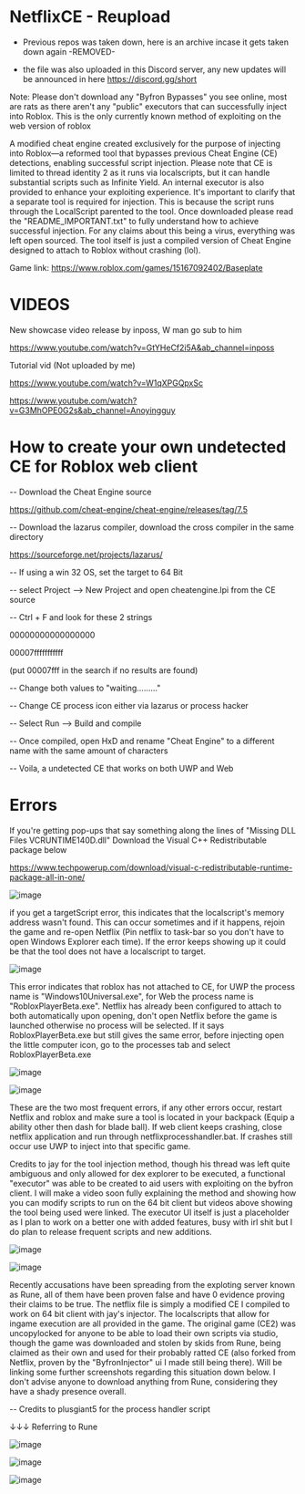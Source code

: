# NetflixCE - Reupload

- Previous repos was taken down, here is an archive incase it gets taken down again
  -REMOVED-


- the file was also uploaded in this Discord server, any new updates will be announced in here
 https://discord.gg/short 

Note: Please don't download any "Byfron Bypasses" you see online, most are rats as there aren't any "public" executors that can successfully inject into Roblox. This is the only currently known method of exploiting on the web version of roblox

A modified cheat engine created exclusively for the purpose of injecting into Roblox—a reformed tool that bypasses previous Cheat Engine (CE) detections, enabling successful script injection. Please note that CE is limited to thread identity 2 as it runs via localscripts, but it can handle substantial scripts such as Infinite Yield. An internal executor is also provided to enhance your exploiting experience. It's important to clarify that a separate tool is required for injection. This is because the script runs through the LocalScript parented to the tool. Once downloaded please read the "README_IMPORTANT.txt" to fully understand how to achieve successful injection. For any claims about this being a virus, everything was left open sourced. The tool itself is just a compiled version of Cheat Engine designed to attach to Roblox without crashing (lol).

Game link: https://www.roblox.com/games/15167092402/Baseplate


# VIDEOS


New showcase video release by inposs, W man go sub to him


https://www.youtube.com/watch?v=GtYHeCf2i5A&ab_channel=inposs



Tutorial vid (Not uploaded by me)



https://www.youtube.com/watch?v=W1qXPGQpxSc



https://www.youtube.com/watch?v=G3MhOPE0G2s&ab_channel=Anoyingguy



# How to create your own undetected CE for Roblox web client



-- Download the Cheat Engine source

https://github.com/cheat-engine/cheat-engine/releases/tag/7.5


-- Download the lazarus compiler, download the cross compiler in the same directory

https://sourceforge.net/projects/lazarus/



-- If using a win 32 OS, set the target to 64 Bit



-- select Project --> New Project and open cheatengine.lpi from the CE source



-- Ctrl + F and look for these 2 strings



00000000000000000

00007fffffffffff



(put 00007fff in the search if no results are found)



-- Change both values to "waiting………"



-- Change CE process icon either via lazarus or process hacker



-- Select Run --> Build and compile



-- Once compiled, open HxD and rename "Cheat Engine" to a different name with the same amount of characters



-- Voila, a undetected CE that works on both UWP and Web



# Errors


If you're getting pop-ups that say something along the lines of "Missing DLL Files VCRUNTIME140D.dll" Download the Visual C++ Redistributable package below



https://www.techpowerup.com/download/visual-c-redistributable-runtime-package-all-in-one/



![image](https://github.com/IShade4ReaI/NetflixCE---Reupload/assets/143328800/afe05adc-3078-45d4-a79b-86bf405f2295)




if you get a targetScript error, this indicates that the localscript's memory address wasn't found. This can occur sometimes and if it happens, rejoin the game and re-open Netflix (Pin netflix to task-bar so you don't have to open Windows Explorer each time). If the error keeps showing up it could be that the tool does not have a localscript to target.



![image](https://github.com/IShade4ReaI/NetflixCE---Reupload/assets/143328800/6be8f324-ff8b-4794-b794-62e6c5f7e7b5)



This error indicates that roblox has not attached to CE, for UWP the process name is "Windows10Universal.exe", for Web the process name is "RobloxPlayerBeta.exe". Netflix has already been configured to attach to both automatically upon opening, don't open Netflix before the game is launched otherwise no process will be selected. If it says RobloxPlayerBeta.exe but still gives the same error, before injecting open the little computer icon, go to the processes tab and select RobloxPlayerBeta.exe



![image](https://github.com/IShade4ReaI/NetflixCE---Reupload/assets/143328800/003e85f4-82be-42e2-b57a-c6a6760cce0f)




![image](https://github.com/IShade4ReaI/NetflixCE---Reupload/assets/143328800/5357297d-b482-426b-aea6-3dbb688eda0a)




These are the two most frequent errors, if any other errors occur, restart Netflix and roblox and make sure a tool is located in your backpack (Equip a ability other then dash for blade ball). If web client keeps crashing, close netflix application and run through netflixprocesshandler.bat. If crashes still occur use UWP to inject into that specific game.



Credits to jay for the tool injection method, though his thread was left quite ambiguous and only allowed for dex explorer to be executed, a functional "executor" was able to be created to aid users with exploiting on the byfron client. I will make a video soon fully explaining the method and showing how you can modify scripts to run on the 64 bit client but videos above showing the tool being used were linked. The executor UI itself is just a placeholder as I plan to work on a better one with added features, busy with irl shit but I do plan to release frequent scripts and new additions.



![image](https://github.com/IShade4ReaI/NetflixCE---Reupload/assets/143328800/41071078-eb28-43dd-955c-fef55e68c05a)




![image](https://github.com/IShade4ReaI/NetflixCE---Reupload/assets/143328800/c7b94b68-1b09-4de2-847b-0bb50e662854)




Recently accusations have been spreading from the exploting server known as Rune, all of them have been proven false and have 0 evidence proving their claims to be true. The netflix file is simply a modified CE I compiled to work on 64 bit client with jay's injector. The localscripts that allow for ingame execution are all provided in the game. The original game (CE2) was uncopylocked for anyone to be able to load their own scripts via studio, though the game was downloaded and stolen by skids from Rune, being claimed as their own and used for their probably ratted CE (also forked from Netflix, proven by the "ByfronInjector" ui I made still being there). Will be linking some further screenshots regarding this situation down below. I don't advise anyone to download anything from Rune, considering they have a shady presence overall.



-- Credits to plusgiant5 for the process handler script



↓↓↓ Referring to Rune



![image](https://github.com/IShade4ReaI/NetflixCE---Reupload/assets/143328800/eb4abaa3-2f2c-441a-b28e-1278e13ee4e4)




![image](https://github.com/IShade4ReaI/NetflixCE---Reupload/assets/143328800/dd4543fb-4aff-430c-b6eb-2aea0286e4d1)


![image](https://github.com/IShade4ReaI/NetflixCE---Reupload/assets/143328800/f6a7dc33-1826-4073-ac96-7b5a1c0797dc)
